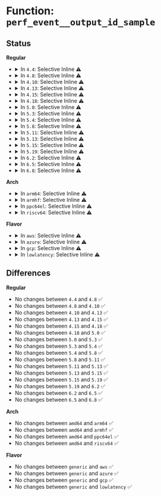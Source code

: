 # Function: <code>perf_event__output_id_sample</code>

## Status
<b>Regular</b>
<ul>
<li>
<details>
<summary>In <code>4.4</code>: Selective Inline ⚠️</summary>

```c
void perf_event__output_id_sample(struct perf_event *event, struct perf_output_handle *handle, struct perf_sample_data *sample);
```

**Collision:** Unique Global

**Inline:** Selective

**Transformation:** False

**Instances:**

```
In kernel/events/core.c (ffffffff81178c9a)
Location: kernel/events/core.c:5231
Inline: True
Inline callers:
  - kernel/events/core.c:perf_log_throttle
  - kernel/events/core.c:perf_log_itrace_start
  - kernel/events/core.c:perf_event_switch_output
  - kernel/events/core.c:perf_event_task_output
  - kernel/events/core.c:perf_event_read_event
  - kernel/events/core.c:perf_event_comm_output
  - kernel/events/core.c:perf_event_mmap_output
  - kernel/events/core.c:perf_event_aux_event
  - kernel/events/core.c:perf_log_lost_samples
Direct callers:
  - kernel/events/ring_buffer.c:perf_output_begin
```
**Symbols:**

```
ffffffff81182e20-ffffffff81182e3b: perf_event__output_id_sample (STB_GLOBAL)
```
</details>
</li>
<li>
<details>
<summary>In <code>4.8</code>: Selective Inline ⚠️</summary>

```c
void perf_event__output_id_sample(struct perf_event *event, struct perf_output_handle *handle, struct perf_sample_data *sample);
```

**Collision:** Unique Global

**Inline:** Selective

**Transformation:** False

**Instances:**

```
In kernel/events/core.c (ffffffff81189521)
Location: kernel/events/core.c:5548
Inline: True
Inline callers:
  - kernel/events/core.c:perf_log_itrace_start
  - kernel/events/core.c:perf_log_throttle
  - kernel/events/core.c:perf_event_switch_output
  - kernel/events/core.c:perf_log_lost_samples
  - kernel/events/core.c:perf_event_aux_event
  - kernel/events/core.c:perf_event_mmap_output
  - kernel/events/core.c:perf_event_comm_output
  - kernel/events/core.c:perf_event_task_output
  - kernel/events/core.c:perf_event_read_event
Direct callers:
  - kernel/events/ring_buffer.c:perf_output_begin
  - kernel/events/ring_buffer.c:perf_output_begin_backward
  - kernel/events/ring_buffer.c:perf_output_begin_forward
```
**Symbols:**

```
ffffffff81194d60-ffffffff81194d7b: perf_event__output_id_sample (STB_GLOBAL)
```
</details>
</li>
<li>
<details>
<summary>In <code>4.10</code>: Selective Inline ⚠️</summary>

```c
void perf_event__output_id_sample(struct perf_event *event, struct perf_output_handle *handle, struct perf_sample_data *sample);
```

**Collision:** Unique Global

**Inline:** Selective

**Transformation:** False

**Instances:**

```
In kernel/events/core.c (ffffffff811988f1)
Location: kernel/events/core.c:5646
Inline: True
Inline callers:
  - kernel/events/core.c:perf_log_itrace_start
  - kernel/events/core.c:perf_log_throttle
  - kernel/events/core.c:perf_event_switch_output
  - kernel/events/core.c:perf_log_lost_samples
  - kernel/events/core.c:perf_event_aux_event
  - kernel/events/core.c:perf_event_mmap_output
  - kernel/events/core.c:perf_event_comm_output
  - kernel/events/core.c:perf_event_task_output
  - kernel/events/core.c:perf_event_read_event
Direct callers:
  - kernel/events/ring_buffer.c:perf_output_begin
  - kernel/events/ring_buffer.c:perf_output_begin_backward
  - kernel/events/ring_buffer.c:perf_output_begin_forward
```
**Symbols:**

```
ffffffff811a47c0-ffffffff811a47db: perf_event__output_id_sample (STB_GLOBAL)
```
</details>
</li>
<li>
<details>
<summary>In <code>4.13</code>: Selective Inline ⚠️</summary>

```c
void perf_event__output_id_sample(struct perf_event *event, struct perf_output_handle *handle, struct perf_sample_data *sample);
```

**Collision:** Unique Global

**Inline:** Selective

**Transformation:** False

**Instances:**

```
In kernel/events/core.c (ffffffff811a06d9)
Location: kernel/events/core.c:5738
Inline: True
Inline callers:
  - kernel/events/core.c:perf_log_itrace_start
  - kernel/events/core.c:perf_log_throttle
  - kernel/events/core.c:perf_event_switch_output
  - kernel/events/core.c:perf_log_lost_samples
  - kernel/events/core.c:perf_event_aux_event
  - kernel/events/core.c:perf_event_mmap_output
  - kernel/events/core.c:perf_event_namespaces_output
  - kernel/events/core.c:perf_event_comm_output
  - kernel/events/core.c:perf_event_task_output
  - kernel/events/core.c:perf_event_read_event
Direct callers:
  - kernel/events/ring_buffer.c:perf_output_begin
  - kernel/events/ring_buffer.c:perf_output_begin_backward
  - kernel/events/ring_buffer.c:perf_output_begin_forward
```
**Symbols:**

```
ffffffff811abe00-ffffffff811abe1c: perf_event__output_id_sample (STB_GLOBAL)
```
</details>
</li>
<li>
<details>
<summary>In <code>4.15</code>: Selective Inline ⚠️</summary>

```c
void perf_event__output_id_sample(struct perf_event *event, struct perf_output_handle *handle, struct perf_sample_data *sample);
```

**Collision:** Unique Global

**Inline:** Selective

**Transformation:** False

**Instances:**

```
In kernel/events/core.c (ffffffff811b4044)
Location: kernel/events/core.c:5688
Inline: True
Inline callers:
  - kernel/events/core.c:perf_log_itrace_start
  - kernel/events/core.c:perf_log_throttle
  - kernel/events/core.c:perf_event_switch_output
  - kernel/events/core.c:perf_log_lost_samples
  - kernel/events/core.c:perf_event_aux_event
  - kernel/events/core.c:perf_event_mmap_output
  - kernel/events/core.c:perf_event_namespaces_output
  - kernel/events/core.c:perf_event_comm_output
  - kernel/events/core.c:perf_event_task_output
  - kernel/events/core.c:perf_event_read_event
Direct callers:
  - kernel/events/ring_buffer.c:perf_output_begin
  - kernel/events/ring_buffer.c:perf_output_begin_backward
  - kernel/events/ring_buffer.c:perf_output_begin_forward
```
**Symbols:**

```
ffffffff811bf780-ffffffff811bf79c: perf_event__output_id_sample (STB_GLOBAL)
```
</details>
</li>
<li>
<details>
<summary>In <code>4.18</code>: Selective Inline ⚠️</summary>

```c
void perf_event__output_id_sample(struct perf_event *event, struct perf_output_handle *handle, struct perf_sample_data *sample);
```

**Collision:** Unique Global

**Inline:** Selective

**Transformation:** False

**Instances:**

```
In kernel/events/core.c (ffffffff811d4c29)
Location: kernel/events/core.c:6049
Inline: True
Inline callers:
  - kernel/events/core.c:perf_log_itrace_start
  - kernel/events/core.c:perf_log_throttle
  - kernel/events/core.c:perf_event_switch_output
  - kernel/events/core.c:perf_log_lost_samples
  - kernel/events/core.c:perf_event_aux_event
  - kernel/events/core.c:perf_event_mmap_output
  - kernel/events/core.c:perf_event_namespaces_output
  - kernel/events/core.c:perf_event_comm_output
  - kernel/events/core.c:perf_event_task_output
  - kernel/events/core.c:perf_event_read_event
Direct callers:
  - kernel/events/ring_buffer.c:perf_output_begin
  - kernel/events/ring_buffer.c:perf_output_begin_backward
  - kernel/events/ring_buffer.c:perf_output_begin_forward
```
**Symbols:**

```
ffffffff811dfa40-ffffffff811dfa5b: perf_event__output_id_sample (STB_GLOBAL)
```
</details>
</li>
<li>
<details>
<summary>In <code>5.0</code>: Selective Inline ⚠️</summary>

```c
void perf_event__output_id_sample(struct perf_event *event, struct perf_output_handle *handle, struct perf_sample_data *sample);
```

**Collision:** Unique Global

**Inline:** Selective

**Transformation:** False

**Instances:**

```
In kernel/events/core.c (ffffffff811e5449)
Location: kernel/events/core.c:6058
Inline: True
Inline callers:
  - kernel/events/core.c:perf_log_itrace_start
  - kernel/events/core.c:perf_log_throttle
  - kernel/events/core.c:perf_event_switch_output
  - kernel/events/core.c:perf_log_lost_samples
  - kernel/events/core.c:perf_event_aux_event
  - kernel/events/core.c:perf_event_mmap_output
  - kernel/events/core.c:perf_event_namespaces_output
  - kernel/events/core.c:perf_event_comm_output
  - kernel/events/core.c:perf_event_task_output
  - kernel/events/core.c:perf_event_read_event
Direct callers:
  - kernel/events/ring_buffer.c:perf_output_begin
  - kernel/events/ring_buffer.c:perf_output_begin_backward
  - kernel/events/ring_buffer.c:perf_output_begin_forward
```
**Symbols:**

```
ffffffff811efe90-ffffffff811efeab: perf_event__output_id_sample (STB_GLOBAL)
```
</details>
</li>
<li>
<details>
<summary>In <code>5.3</code>: Selective Inline ⚠️</summary>

```c
void perf_event__output_id_sample(struct perf_event *event, struct perf_output_handle *handle, struct perf_sample_data *sample);
```

**Collision:** Unique Global

**Inline:** Selective

**Transformation:** False

**Instances:**

```
In kernel/events/core.c (ffffffff811fca89)
Location: kernel/events/core.c:6136
Inline: True
Inline callers:
  - kernel/events/core.c:perf_log_itrace_start
  - kernel/events/core.c:perf_event_bpf_output
  - kernel/events/core.c:perf_event_ksymbol_output
  - kernel/events/core.c:perf_log_throttle
  - kernel/events/core.c:perf_event_switch_output
  - kernel/events/core.c:perf_log_lost_samples
  - kernel/events/core.c:perf_event_aux_event
  - kernel/events/core.c:perf_event_mmap_output
  - kernel/events/core.c:perf_event_namespaces_output
  - kernel/events/core.c:perf_event_comm_output
  - kernel/events/core.c:perf_event_task_output
  - kernel/events/core.c:perf_event_read_event
Direct callers:
  - kernel/events/ring_buffer.c:perf_output_begin
  - kernel/events/ring_buffer.c:perf_output_begin_backward
  - kernel/events/ring_buffer.c:perf_output_begin_forward
```
**Symbols:**

```
ffffffff812076a0-ffffffff812076bb: perf_event__output_id_sample (STB_GLOBAL)
```
</details>
</li>
<li>
<details>
<summary>In <code>5.4</code>: Selective Inline ⚠️</summary>

```c
void perf_event__output_id_sample(struct perf_event *event, struct perf_output_handle *handle, struct perf_sample_data *sample);
```

**Collision:** Unique Global

**Inline:** Selective

**Transformation:** False

**Instances:**

```
In kernel/events/core.c (ffffffff81209c09)
Location: kernel/events/core.c:6252
Inline: True
Inline callers:
  - kernel/events/core.c:perf_log_itrace_start
  - kernel/events/core.c:perf_event_bpf_output
  - kernel/events/core.c:perf_event_ksymbol_output
  - kernel/events/core.c:perf_log_throttle
  - kernel/events/core.c:perf_event_switch_output
  - kernel/events/core.c:perf_log_lost_samples
  - kernel/events/core.c:perf_event_aux_event
  - kernel/events/core.c:perf_event_mmap_output
  - kernel/events/core.c:perf_event_namespaces_output
  - kernel/events/core.c:perf_event_comm_output
  - kernel/events/core.c:perf_event_task_output
  - kernel/events/core.c:perf_event_read_event
Direct callers:
  - kernel/events/ring_buffer.c:perf_output_begin
  - kernel/events/ring_buffer.c:perf_output_begin_backward
  - kernel/events/ring_buffer.c:perf_output_begin_forward
```
**Symbols:**

```
ffffffff81214a10-ffffffff81214a2b: perf_event__output_id_sample (STB_GLOBAL)
```
</details>
</li>
<li>
<details>
<summary>In <code>5.8</code>: Selective Inline ⚠️</summary>

```c
void perf_event__output_id_sample(struct perf_event *event, struct perf_output_handle *handle, struct perf_sample_data *sample);
```

**Collision:** Unique Global

**Inline:** Selective

**Transformation:** False

**Instances:**

```
In kernel/events/core.c (ffffffff81237dc2)
Location: kernel/events/core.c:6635
Inline: True
Inline callers:
  - kernel/events/core.c:perf_log_itrace_start
  - kernel/events/core.c:perf_event_bpf_output
  - kernel/events/core.c:perf_event_ksymbol_output
  - kernel/events/core.c:perf_log_throttle
  - kernel/events/core.c:perf_event_switch_output
  - kernel/events/core.c:perf_log_lost_samples
  - kernel/events/core.c:perf_event_aux_event
  - kernel/events/core.c:perf_event_mmap_output
  - kernel/events/core.c:perf_event_cgroup_output
  - kernel/events/core.c:perf_event_namespaces_output
  - kernel/events/core.c:perf_event_comm_output
  - kernel/events/core.c:perf_event_task_output
  - kernel/events/core.c:perf_event_read_event
Direct callers:
  - kernel/events/ring_buffer.c:perf_output_begin
  - kernel/events/ring_buffer.c:perf_output_begin_backward
  - kernel/events/ring_buffer.c:perf_output_begin_forward
```
**Symbols:**

```
ffffffff81240fb0-ffffffff81240fcb: perf_event__output_id_sample (STB_GLOBAL)
```
</details>
</li>
<li>
<details>
<summary>In <code>5.11</code>: Selective Inline ⚠️</summary>

```c
void perf_event__output_id_sample(struct perf_event *event, struct perf_output_handle *handle, struct perf_sample_data *sample);
```

**Collision:** Unique Global

**Inline:** Selective

**Transformation:** False

**Instances:**

```
In kernel/events/core.c (ffffffff81241b9a)
Location: kernel/events/core.c:6713
Inline: True
Inline callers:
  - kernel/events/core.c:perf_log_itrace_start
  - kernel/events/core.c:perf_event_text_poke_output
  - kernel/events/core.c:perf_event_bpf_output
  - kernel/events/core.c:perf_event_ksymbol_output
  - kernel/events/core.c:perf_log_throttle
  - kernel/events/core.c:perf_event_switch_output
  - kernel/events/core.c:perf_log_lost_samples
  - kernel/events/core.c:perf_event_aux_event
  - kernel/events/core.c:perf_event_mmap_output
  - kernel/events/core.c:perf_event_cgroup_output
  - kernel/events/core.c:perf_event_namespaces_output
  - kernel/events/core.c:perf_event_comm_output
  - kernel/events/core.c:perf_event_task_output
  - kernel/events/core.c:perf_event_read_event
Direct callers:
  - kernel/events/ring_buffer.c:perf_output_begin
  - kernel/events/ring_buffer.c:perf_output_begin_backward
  - kernel/events/ring_buffer.c:perf_output_begin_forward
```
**Symbols:**

```
ffffffff8124b540-ffffffff8124b55b: perf_event__output_id_sample (STB_GLOBAL)
```
</details>
</li>
<li>
<details>
<summary>In <code>5.13</code>: Selective Inline ⚠️</summary>

```c
void perf_event__output_id_sample(struct perf_event *event, struct perf_output_handle *handle, struct perf_sample_data *sample);
```

**Collision:** Unique Global

**Inline:** Selective

**Transformation:** False

**Instances:**

```
In kernel/events/core.c (ffffffff81245645)
Location: kernel/events/core.c:6824
Inline: True
Inline callers:
  - kernel/events/core.c:perf_log_itrace_start
  - kernel/events/core.c:perf_event_text_poke_output
  - kernel/events/core.c:perf_event_bpf_output
  - kernel/events/core.c:perf_event_ksymbol_output
  - kernel/events/core.c:perf_log_throttle
  - kernel/events/core.c:perf_event_switch_output
  - kernel/events/core.c:perf_log_lost_samples
  - kernel/events/core.c:perf_event_aux_event
  - kernel/events/core.c:perf_event_mmap_output
  - kernel/events/core.c:perf_event_cgroup_output
  - kernel/events/core.c:perf_event_namespaces_output
  - kernel/events/core.c:perf_event_comm_output
  - kernel/events/core.c:perf_event_task_output
  - kernel/events/core.c:perf_event_read_event
Direct callers:
  - kernel/events/ring_buffer.c:perf_output_begin
  - kernel/events/ring_buffer.c:perf_output_begin_backward
  - kernel/events/ring_buffer.c:perf_output_begin_forward
```
**Symbols:**

```
ffffffff8124f5d0-ffffffff8124f5eb: perf_event__output_id_sample (STB_GLOBAL)
```
</details>
</li>
<li>
<details>
<summary>In <code>5.15</code>: Selective Inline ⚠️</summary>

```c
void perf_event__output_id_sample(struct perf_event *event, struct perf_output_handle *handle, struct perf_sample_data *sample);
```

**Collision:** Unique Global

**Inline:** Selective

**Transformation:** False

**Instances:**

```
In kernel/events/core.c (ffffffff812805f5)
Location: kernel/events/core.c:6948
Inline: True
Inline callers:
  - kernel/events/core.c:perf_log_itrace_start
  - kernel/events/core.c:perf_event_text_poke_output
  - kernel/events/core.c:perf_event_bpf_output
  - kernel/events/core.c:perf_event_ksymbol_output
  - kernel/events/core.c:perf_log_throttle
  - kernel/events/core.c:perf_event_switch_output
  - kernel/events/core.c:perf_log_lost_samples
  - kernel/events/core.c:perf_event_aux_event
  - kernel/events/core.c:perf_event_mmap_output
  - kernel/events/core.c:perf_event_cgroup_output
  - kernel/events/core.c:perf_event_namespaces_output
  - kernel/events/core.c:perf_event_comm_output
  - kernel/events/core.c:perf_event_task_output
  - kernel/events/core.c:perf_event_read_event
Direct callers:
  - kernel/events/ring_buffer.c:perf_output_begin
  - kernel/events/ring_buffer.c:perf_output_begin_backward
  - kernel/events/ring_buffer.c:perf_output_begin_forward
```
**Symbols:**

```
ffffffff8128a2f0-ffffffff8128a30b: perf_event__output_id_sample (STB_GLOBAL)
```
</details>
</li>
<li>
<details>
<summary>In <code>5.19</code>: Selective Inline ⚠️</summary>

```c
void perf_event__output_id_sample(struct perf_event *event, struct perf_output_handle *handle, struct perf_sample_data *sample);
```

**Collision:** Unique Global

**Inline:** Selective

**Transformation:** False

**Instances:**

```
In kernel/events/core.c (ffffffff812e0c32)
Location: kernel/events/core.c:6853
Inline: True
Inline callers:
  - kernel/events/core.c:perf_report_aux_output_id
  - kernel/events/core.c:perf_log_itrace_start
  - kernel/events/core.c:perf_event_text_poke_output
  - kernel/events/core.c:perf_event_bpf_output
  - kernel/events/core.c:perf_event_ksymbol_output
  - kernel/events/core.c:perf_log_throttle
  - kernel/events/core.c:perf_event_switch_output
  - kernel/events/core.c:perf_log_lost_samples
  - kernel/events/core.c:perf_event_aux_event
  - kernel/events/core.c:perf_event_mmap_output
  - kernel/events/core.c:perf_event_cgroup_output
  - kernel/events/core.c:perf_event_namespaces_output
  - kernel/events/core.c:perf_event_comm_output
  - kernel/events/core.c:perf_event_task_output
  - kernel/events/core.c:perf_event_read_event
Direct callers:
  - kernel/events/ring_buffer.c:perf_output_begin
  - kernel/events/ring_buffer.c:perf_output_begin_backward
  - kernel/events/ring_buffer.c:perf_output_begin_forward
```
**Symbols:**

```
ffffffff812ded50-ffffffff812ded88: perf_event__output_id_sample (STB_GLOBAL)
```
</details>
</li>
<li>
<details>
<summary>In <code>6.2</code>: Selective Inline ⚠️</summary>

```c
void perf_event__output_id_sample(struct perf_event *event, struct perf_output_handle *handle, struct perf_sample_data *sample);
```

**Collision:** Unique Global

**Inline:** Selective

**Transformation:** False

**Instances:**

```
In kernel/events/core.c (ffffffff813490d2)
Location: kernel/events/core.c:7110
Inline: True
Inline callers:
  - kernel/events/core.c:perf_report_aux_output_id
  - kernel/events/core.c:perf_log_itrace_start
  - kernel/events/core.c:perf_event_text_poke_output
  - kernel/events/core.c:perf_event_bpf_output
  - kernel/events/core.c:perf_event_ksymbol_output
  - kernel/events/core.c:perf_log_throttle
  - kernel/events/core.c:perf_event_switch_output
  - kernel/events/core.c:perf_log_lost_samples
  - kernel/events/core.c:perf_event_aux_event
  - kernel/events/core.c:perf_event_mmap_output
  - kernel/events/core.c:perf_event_cgroup_output
  - kernel/events/core.c:perf_event_namespaces_output
  - kernel/events/core.c:perf_event_comm_output
  - kernel/events/core.c:perf_event_task_output
  - kernel/events/core.c:perf_event_read_event
Direct callers:
  - kernel/events/ring_buffer.c:perf_output_begin
  - kernel/events/ring_buffer.c:perf_output_begin_backward
  - kernel/events/ring_buffer.c:perf_output_begin_forward
```
**Symbols:**

```
ffffffff81346f80-ffffffff81346fb8: perf_event__output_id_sample (STB_GLOBAL)
```
</details>
</li>
<li>
<details>
<summary>In <code>6.5</code>: Selective Inline ⚠️</summary>

```c
void perf_event__output_id_sample(struct perf_event *event, struct perf_output_handle *handle, struct perf_sample_data *sample);
```

**Collision:** Unique Global

**Inline:** Selective

**Transformation:** False

**Instances:**

```
In kernel/events/core.c (ffffffff8136d7f2)
Location: kernel/events/core.c:7119
Inline: True
Inline callers:
  - kernel/events/core.c:perf_report_aux_output_id
  - kernel/events/core.c:perf_log_itrace_start
  - kernel/events/core.c:perf_event_text_poke_output
  - kernel/events/core.c:perf_event_bpf_output
  - kernel/events/core.c:perf_event_ksymbol_output
  - kernel/events/core.c:perf_log_throttle
  - kernel/events/core.c:perf_event_switch_output
  - kernel/events/core.c:perf_log_lost_samples
  - kernel/events/core.c:perf_event_aux_event
  - kernel/events/core.c:perf_event_mmap_output
  - kernel/events/core.c:perf_event_cgroup_output
  - kernel/events/core.c:perf_event_namespaces_output
  - kernel/events/core.c:perf_event_comm_output
  - kernel/events/core.c:perf_event_task_output
  - kernel/events/core.c:perf_event_read_event
Direct callers:
  - kernel/events/ring_buffer.c:perf_output_begin
  - kernel/events/ring_buffer.c:perf_output_begin_backward
  - kernel/events/ring_buffer.c:perf_output_begin_forward
```
**Symbols:**

```
ffffffff81378090-ffffffff813780c8: perf_event__output_id_sample (STB_GLOBAL)
```
</details>
</li>
<li>
<details>
<summary>In <code>6.8</code>: Selective Inline ⚠️</summary>

```c
void perf_event__output_id_sample(struct perf_event *event, struct perf_output_handle *handle, struct perf_sample_data *sample);
```

**Collision:** Unique Global

**Inline:** Selective

**Transformation:** False

**Instances:**

```
In kernel/events/core.c (ffffffff813968c2)
Location: kernel/events/core.c:7192
Inline: True
Inline callers:
  - kernel/events/core.c:perf_report_aux_output_id
  - kernel/events/core.c:perf_log_itrace_start
  - kernel/events/core.c:perf_event_text_poke_output
  - kernel/events/core.c:perf_event_bpf_output
  - kernel/events/core.c:perf_event_ksymbol_output
  - kernel/events/core.c:perf_log_throttle
  - kernel/events/core.c:perf_event_switch_output
  - kernel/events/core.c:perf_log_lost_samples
  - kernel/events/core.c:perf_event_aux_event
  - kernel/events/core.c:perf_event_mmap_output
  - kernel/events/core.c:perf_event_cgroup_output
  - kernel/events/core.c:perf_event_namespaces_output
  - kernel/events/core.c:perf_event_comm_output
  - kernel/events/core.c:perf_event_task_output
  - kernel/events/core.c:perf_event_read_event
Direct callers:
  - kernel/events/ring_buffer.c:perf_output_begin
  - kernel/events/ring_buffer.c:perf_output_begin_backward
  - kernel/events/ring_buffer.c:perf_output_begin_forward
```
**Symbols:**

```
ffffffff813a1370-ffffffff813a13a8: perf_event__output_id_sample (STB_GLOBAL)
```
</details>
</li>
</ul>
<b>Arch</b>
<ul>
<li>
<details>
<summary>In <code>arm64</code>: Selective Inline ⚠️</summary>

```c
void perf_event__output_id_sample(struct perf_event *event, struct perf_output_handle *handle, struct perf_sample_data *sample);
```

**Collision:** Unique Global

**Inline:** Selective

**Transformation:** False

**Instances:**

```
In kernel/events/core.c (ffff800010292be0)
Location: kernel/events/core.c:6252
Inline: True
Inline callers:
  - kernel/events/core.c:perf_log_itrace_start
  - kernel/events/core.c:perf_event_bpf_output
  - kernel/events/core.c:perf_event_ksymbol_output
  - kernel/events/core.c:perf_log_throttle
  - kernel/events/core.c:perf_event_switch_output
  - kernel/events/core.c:perf_log_lost_samples
  - kernel/events/core.c:perf_event_aux_event
  - kernel/events/core.c:perf_event_mmap_output
  - kernel/events/core.c:perf_event_namespaces_output
  - kernel/events/core.c:perf_event_comm_output
  - kernel/events/core.c:perf_event_task_output
  - kernel/events/core.c:perf_event_read_event
Direct callers:
  - kernel/events/ring_buffer.c:perf_output_begin
  - kernel/events/ring_buffer.c:perf_output_begin_backward
  - kernel/events/ring_buffer.c:perf_output_begin_forward
```
**Symbols:**

```
ffff80001029ecd0-ffff80001029ecfc: perf_event__output_id_sample (STB_GLOBAL)
```
</details>
</li>
<li>
<details>
<summary>In <code>armhf</code>: Selective Inline ⚠️</summary>

```c
void perf_event__output_id_sample(struct perf_event *event, struct perf_output_handle *handle, struct perf_sample_data *sample);
```

**Collision:** Unique Global

**Inline:** Selective

**Transformation:** False

**Instances:**

```
In kernel/events/core.c (c04c1584)
Location: kernel/events/core.c:6252
Inline: True
Inline callers:
  - kernel/events/core.c:perf_log_itrace_start
  - kernel/events/core.c:perf_event_bpf_output
  - kernel/events/core.c:perf_event_ksymbol_output
  - kernel/events/core.c:perf_log_throttle
  - kernel/events/core.c:perf_event_switch_output
  - kernel/events/core.c:perf_log_lost_samples
  - kernel/events/core.c:perf_event_aux_event
  - kernel/events/core.c:perf_event_mmap_output
  - kernel/events/core.c:perf_event_namespaces_output
  - kernel/events/core.c:perf_event_comm_output
  - kernel/events/core.c:perf_event_task_output
  - kernel/events/core.c:perf_event_read_event
Direct callers:
  - kernel/events/ring_buffer.c:perf_output_begin
  - kernel/events/ring_buffer.c:perf_output_begin_backward
  - kernel/events/ring_buffer.c:perf_output_begin_forward
```
**Symbols:**

```
c04ce6bc-c04ce6e4: perf_event__output_id_sample (STB_GLOBAL)
```
</details>
</li>
<li>
<details>
<summary>In <code>ppc64el</code>: Selective Inline ⚠️</summary>

```c
void perf_event__output_id_sample(struct perf_event *event, struct perf_output_handle *handle, struct perf_sample_data *sample);
```

**Collision:** Unique Global

**Inline:** Selective

**Transformation:** False

**Instances:**

```
In kernel/events/core.c (c000000000341094)
Location: kernel/events/core.c:6252
Inline: True
Inline callers:
  - kernel/events/core.c:perf_log_itrace_start
  - kernel/events/core.c:perf_event_bpf_output
  - kernel/events/core.c:perf_event_ksymbol_output
  - kernel/events/core.c:perf_log_throttle
  - kernel/events/core.c:perf_event_switch_output
  - kernel/events/core.c:perf_log_lost_samples
  - kernel/events/core.c:perf_event_aux_event
  - kernel/events/core.c:perf_event_mmap_output
  - kernel/events/core.c:perf_event_namespaces_output
  - kernel/events/core.c:perf_event_comm_output
  - kernel/events/core.c:perf_event_task_output
  - kernel/events/core.c:perf_event_read_event
Direct callers:
  - kernel/events/ring_buffer.c:perf_output_begin
  - kernel/events/ring_buffer.c:perf_output_begin_backward
  - kernel/events/ring_buffer.c:perf_output_begin_forward
```
**Symbols:**

```
c00000000034fcd0-c00000000034fcf0: perf_event__output_id_sample (STB_GLOBAL)
```
</details>
</li>
<li>
<details>
<summary>In <code>riscv64</code>: Selective Inline ⚠️</summary>

```c
void perf_event__output_id_sample(struct perf_event *event, struct perf_output_handle *handle, struct perf_sample_data *sample);
```

**Collision:** Unique Global

**Inline:** Selective

**Transformation:** False

**Instances:**

```
In kernel/events/core.c (ffffffe0001c5624)
Location: kernel/events/core.c:6252
Inline: True
Inline callers:
  - kernel/events/core.c:perf_log_itrace_start
  - kernel/events/core.c:perf_event_bpf_output
  - kernel/events/core.c:perf_event_ksymbol_output
  - kernel/events/core.c:perf_log_throttle
  - kernel/events/core.c:perf_event_switch_output
  - kernel/events/core.c:perf_log_lost_samples
  - kernel/events/core.c:perf_event_aux_event
  - kernel/events/core.c:perf_event_mmap_output
  - kernel/events/core.c:perf_event_namespaces_output
  - kernel/events/core.c:perf_event_comm_output
  - kernel/events/core.c:perf_event_task_output
  - kernel/events/core.c:perf_event_read_event
Direct callers:
  - kernel/events/ring_buffer.c:perf_output_begin
  - kernel/events/ring_buffer.c:perf_output_begin_backward
  - kernel/events/ring_buffer.c:perf_output_begin_forward
```
**Symbols:**

```
ffffffe0001ce488-ffffffe0001ce4b2: perf_event__output_id_sample (STB_GLOBAL)
```
</details>
</li>
</ul>
<b>Flavor</b>
<ul>
<li>
<details>
<summary>In <code>aws</code>: Selective Inline ⚠️</summary>

```c
void perf_event__output_id_sample(struct perf_event *event, struct perf_output_handle *handle, struct perf_sample_data *sample);
```

**Collision:** Unique Global

**Inline:** Selective

**Transformation:** False

**Instances:**

```
In kernel/events/core.c (ffffffff81202229)
Location: kernel/events/core.c:6252
Inline: True
Inline callers:
  - kernel/events/core.c:perf_log_itrace_start
  - kernel/events/core.c:perf_event_bpf_output
  - kernel/events/core.c:perf_event_ksymbol_output
  - kernel/events/core.c:perf_log_throttle
  - kernel/events/core.c:perf_event_switch_output
  - kernel/events/core.c:perf_log_lost_samples
  - kernel/events/core.c:perf_event_aux_event
  - kernel/events/core.c:perf_event_mmap_output
  - kernel/events/core.c:perf_event_namespaces_output
  - kernel/events/core.c:perf_event_comm_output
  - kernel/events/core.c:perf_event_task_output
  - kernel/events/core.c:perf_event_read_event
Direct callers:
  - kernel/events/ring_buffer.c:perf_output_begin
  - kernel/events/ring_buffer.c:perf_output_begin_backward
  - kernel/events/ring_buffer.c:perf_output_begin_forward
```
**Symbols:**

```
ffffffff8120d060-ffffffff8120d07b: perf_event__output_id_sample (STB_GLOBAL)
```
</details>
</li>
<li>
<details>
<summary>In <code>azure</code>: Selective Inline ⚠️</summary>

```c
void perf_event__output_id_sample(struct perf_event *event, struct perf_output_handle *handle, struct perf_sample_data *sample);
```

**Collision:** Unique Global

**Inline:** Selective

**Transformation:** False

**Instances:**

```
In kernel/events/core.c (ffffffff811f4f79)
Location: kernel/events/core.c:6252
Inline: True
Inline callers:
  - kernel/events/core.c:perf_log_itrace_start
  - kernel/events/core.c:perf_event_bpf_output
  - kernel/events/core.c:perf_event_ksymbol_output
  - kernel/events/core.c:perf_log_throttle
  - kernel/events/core.c:perf_event_switch_output
  - kernel/events/core.c:perf_log_lost_samples
  - kernel/events/core.c:perf_event_aux_event
  - kernel/events/core.c:perf_event_mmap_output
  - kernel/events/core.c:perf_event_namespaces_output
  - kernel/events/core.c:perf_event_comm_output
  - kernel/events/core.c:perf_event_task_output
  - kernel/events/core.c:perf_event_read_event
Direct callers:
  - kernel/events/ring_buffer.c:perf_output_begin
  - kernel/events/ring_buffer.c:perf_output_begin_backward
  - kernel/events/ring_buffer.c:perf_output_begin_forward
```
**Symbols:**

```
ffffffff811ffe30-ffffffff811ffe4b: perf_event__output_id_sample (STB_GLOBAL)
```
</details>
</li>
<li>
<details>
<summary>In <code>gcp</code>: Selective Inline ⚠️</summary>

```c
void perf_event__output_id_sample(struct perf_event *event, struct perf_output_handle *handle, struct perf_sample_data *sample);
```

**Collision:** Unique Global

**Inline:** Selective

**Transformation:** False

**Instances:**

```
In kernel/events/core.c (ffffffff811ffff9)
Location: kernel/events/core.c:6252
Inline: True
Inline callers:
  - kernel/events/core.c:perf_log_itrace_start
  - kernel/events/core.c:perf_event_bpf_output
  - kernel/events/core.c:perf_event_ksymbol_output
  - kernel/events/core.c:perf_log_throttle
  - kernel/events/core.c:perf_event_switch_output
  - kernel/events/core.c:perf_log_lost_samples
  - kernel/events/core.c:perf_event_aux_event
  - kernel/events/core.c:perf_event_mmap_output
  - kernel/events/core.c:perf_event_namespaces_output
  - kernel/events/core.c:perf_event_comm_output
  - kernel/events/core.c:perf_event_task_output
  - kernel/events/core.c:perf_event_read_event
Direct callers:
  - kernel/events/ring_buffer.c:perf_output_begin
  - kernel/events/ring_buffer.c:perf_output_begin_backward
  - kernel/events/ring_buffer.c:perf_output_begin_forward
```
**Symbols:**

```
ffffffff8120ae00-ffffffff8120ae1b: perf_event__output_id_sample (STB_GLOBAL)
```
</details>
</li>
<li>
<details>
<summary>In <code>lowlatency</code>: Selective Inline ⚠️</summary>

```c
void perf_event__output_id_sample(struct perf_event *event, struct perf_output_handle *handle, struct perf_sample_data *sample);
```

**Collision:** Unique Global

**Inline:** Selective

**Transformation:** False

**Instances:**

```
In kernel/events/core.c (ffffffff8120f089)
Location: kernel/events/core.c:6252
Inline: True
Inline callers:
  - kernel/events/core.c:perf_log_itrace_start
  - kernel/events/core.c:perf_event_bpf_output
  - kernel/events/core.c:perf_event_ksymbol_output
  - kernel/events/core.c:perf_log_throttle
  - kernel/events/core.c:perf_event_switch_output
  - kernel/events/core.c:perf_log_lost_samples
  - kernel/events/core.c:perf_event_aux_event
  - kernel/events/core.c:perf_event_mmap_output
  - kernel/events/core.c:perf_event_namespaces_output
  - kernel/events/core.c:perf_event_comm_output
  - kernel/events/core.c:perf_event_task_output
  - kernel/events/core.c:perf_event_read_event
Direct callers:
  - kernel/events/ring_buffer.c:perf_output_begin
  - kernel/events/ring_buffer.c:perf_output_begin_backward
  - kernel/events/ring_buffer.c:perf_output_begin_forward
```
**Symbols:**

```
ffffffff81219c10-ffffffff81219c2b: perf_event__output_id_sample (STB_GLOBAL)
```
</details>
</li>
</ul>

## Differences
<b>Regular</b>
<ul>
<li>
No changes between <code>4.4</code> and <code>4.8</code> ✅
</li>
<li>
No changes between <code>4.8</code> and <code>4.10</code> ✅
</li>
<li>
No changes between <code>4.10</code> and <code>4.13</code> ✅
</li>
<li>
No changes between <code>4.13</code> and <code>4.15</code> ✅
</li>
<li>
No changes between <code>4.15</code> and <code>4.18</code> ✅
</li>
<li>
No changes between <code>4.18</code> and <code>5.0</code> ✅
</li>
<li>
No changes between <code>5.0</code> and <code>5.3</code> ✅
</li>
<li>
No changes between <code>5.3</code> and <code>5.4</code> ✅
</li>
<li>
No changes between <code>5.4</code> and <code>5.8</code> ✅
</li>
<li>
No changes between <code>5.8</code> and <code>5.11</code> ✅
</li>
<li>
No changes between <code>5.11</code> and <code>5.13</code> ✅
</li>
<li>
No changes between <code>5.13</code> and <code>5.15</code> ✅
</li>
<li>
No changes between <code>5.15</code> and <code>5.19</code> ✅
</li>
<li>
No changes between <code>5.19</code> and <code>6.2</code> ✅
</li>
<li>
No changes between <code>6.2</code> and <code>6.5</code> ✅
</li>
<li>
No changes between <code>6.5</code> and <code>6.8</code> ✅
</li>
</ul>
<b>Arch</b>
<ul>
<li>
No changes between <code>amd64</code> and <code>arm64</code> ✅
</li>
<li>
No changes between <code>amd64</code> and <code>armhf</code> ✅
</li>
<li>
No changes between <code>amd64</code> and <code>ppc64el</code> ✅
</li>
<li>
No changes between <code>amd64</code> and <code>riscv64</code> ✅
</li>
</ul>
<b>Flavor</b>
<ul>
<li>
No changes between <code>generic</code> and <code>aws</code> ✅
</li>
<li>
No changes between <code>generic</code> and <code>azure</code> ✅
</li>
<li>
No changes between <code>generic</code> and <code>gcp</code> ✅
</li>
<li>
No changes between <code>generic</code> and <code>lowlatency</code> ✅
</li>
</ul>
